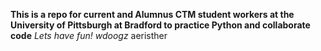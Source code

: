 **This is a repo for current and Alumnus CTM student workers at the University of Pittsburgh at Bradford to practice Python and collaborate code**
*Lets have fun!*
*wdoogz*
aeristher
